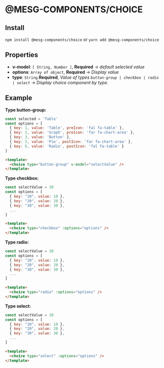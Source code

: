 # @MESG-COMPONENTS/CHOICE

## Install

`npm install @mesg-components/choice` or `yarn add @mesg-components/choice`

## Properties

- **v-model**: `[ String, Number ]`, **Required** -> _default selected value_
- **options**: `Array of object`, **Required** -> _Display value_
- **type**: `String`.**Required**, _Value of types `button-group | checkbox | radio | select`_ -> _Display choice component by type_.

## Example

**Type button-group:**

```js
const selected = 'Table'
const options = [
  { key: 1, value: 'Table', preIcon: 'fal fa-table' },
  { key: 2, value: 'Graph', preIcon: 'far fa-chart-area' },
  { key: 3, value: 'Button' },
  { key: 5, value: 'Pie', postIcon: 'far fa-chart-area' },
  { key: 6, value: 'Radio', postIcon: 'fal fa-table' }
]
```

```html
<template>
  <choice type="button-group" v-model="selectValue" />
</template>
```

**Type checkbox:**

```js
const selectValue = 30
const options = [
  { key: "10", value: 10 },
  { key: "20", value: 20 },
  { key: "30", value: 30 },
  ...
]
```

```html
<template>
  <choice type="checkbox" :options="options" />
</template>
```

**Type radio:**

```js
const selectValue = 30
const options = [
  { key: "10", value: 10 },
  { key: "20", value: 20 },
  { key: "30", value: 30 },
  ...
]
```

```html
<template>
  <choice type="radio" :options="options" />
</template>
```

**Type select:**

```js
const selectValue = 30
const options = [
  { key: "10", value: 10 },
  { key: "20", value: 20 },
  { key: "30", value: 30 },
  ...
]
```

```html
<template>
  <choice type="select" :options="options" />
</template>
```
